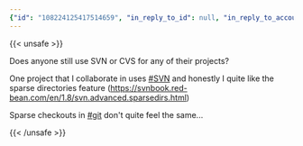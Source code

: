 ```yaml
---
{"id": "108224125417514659", "in_reply_to_id": null, "in_reply_to_account_id": null, "sensitive": false, "spoiler_text": "", "visibility": "public", "language": "en", "replies_count": 1, "reblogs_count": 0, "favourites_count": 2, "edited_at": null, "reblog": null, "application": null, "account": {"id": "108219415927856966", "username": "brozek", "acct": "brozek", "display_name": "Brandon Rozek", "url": "https://fosstodon.org/@brozek", "avatar": "https://cdn.fosstodon.org/accounts/avatars/108/219/415/927/856/966/original/bae9f46f23936e79.jpg", "avatar_static": "https://cdn.fosstodon.org/accounts/avatars/108/219/415/927/856/966/original/bae9f46f23936e79.jpg", "header": "https://fosstodon.org/headers/original/missing.png", "header_static": "https://fosstodon.org/headers/original/missing.png", "noindex": true}, "media_attachments": [], "mentions": [], "tags": [{"name": "svn", "url": "https://fosstodon.org/tags/svn"}, {"name": "git", "url": "https://fosstodon.org/tags/git"}], "emojis": [], "card": {"url": "https://svnbook.red-bean.com/en/1.8/svn.advanced.sparsedirs.html", "title": "Sparse Directories", "description": "", "type": "link", "author_name": "", "author_url": "", "provider_name": "", "provider_url": "", "html": "", "width": 0, "height": 0, "image": null, "embed_url": "", "blurhash": null}, "poll": null, "syndication": "https://fosstodon.org/@brozek/108224125417514659", "date": "2022-05-01T01:38:21.223Z"}
---
```

{{< unsafe >}}
<p>Does anyone still use SVN or CVS for any of their projects?</p><p>One project that I collaborate in uses <a href="https://fosstodon.org/tags/SVN" class="mention hashtag" rel="tag">#<span>SVN</span></a> and honestly I quite like the sparse directories feature (<a href="https://svnbook.red-bean.com/en/1.8/svn.advanced.sparsedirs.html" target="_blank" rel="nofollow noopener noreferrer"><span class="invisible">https://</span><span class="ellipsis">svnbook.red-bean.com/en/1.8/sv</span><span class="invisible">n.advanced.sparsedirs.html</span></a>)</p><p>Sparse checkouts in <a href="https://fosstodon.org/tags/git" class="mention hashtag" rel="tag">#<span>git</span></a> don&#39;t quite feel the same...</p>
{{< /unsafe >}}
